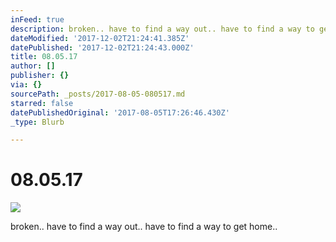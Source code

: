 ```yaml
---
inFeed: true
description: broken.. have to find a way out.. have to find a way to get home..
dateModified: '2017-12-02T21:24:41.385Z'
datePublished: '2017-12-02T21:24:43.000Z'
title: 08.05.17
author: []
publisher: {}
via: {}
sourcePath: _posts/2017-08-05-080517.md
starred: false
datePublishedOriginal: '2017-08-05T17:26:46.430Z'
_type: Blurb

---
```

# 08.05.17
![](https://the-grid-user-content.s3-us-west-2.amazonaws.com/9220b7f6-5c65-46d9-a431-4c50e2d7d363.jpg)

broken.. have to find a way out.. have to find a way to get home..